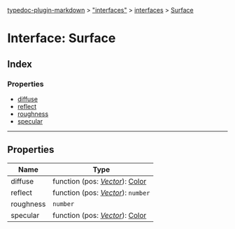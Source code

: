 [typedoc-plugin-markdown](../index.md) > ["interfaces"](../modules/_interfaces_.md) > [interfaces](../modules/_interfaces_.interfaces.md) > [Surface](../interfaces/_interfaces_.interfaces.surface.md)



# Interface: Surface

## Index

### Properties

* [diffuse](_interfaces_.interfaces.surface.md#diffuse)
* [reflect](_interfaces_.interfaces.surface.md#reflect)
* [roughness](_interfaces_.interfaces.surface.md#roughness)
* [specular](_interfaces_.interfaces.surface.md#specular)



---
## Properties

| Name  | Type                
| ------ | ------------------- 
| diffuse | function (pos: *[Vector](../classes/_interfaces_.vector.md)*): [Color](../classes/_interfaces_.color.md)
| reflect | function (pos: *[Vector](../classes/_interfaces_.vector.md)*): `number`
| roughness | `number`
| specular | function (pos: *[Vector](../classes/_interfaces_.vector.md)*): [Color](../classes/_interfaces_.color.md)


